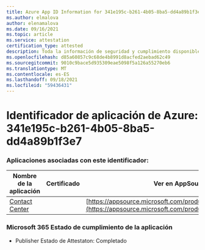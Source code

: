 ```yaml
---
title: Azure App ID Information for 341e195c-b261-4b05-8ba5-dd4a89b1f3e7
ms.author: elmalova
author: elenamalova
ms.date: 09/16/2021
ms.topic: article
ms.service: attestation
certification_type: attested
description: Toda la información de seguridad y cumplimiento disponible para 341e195c-b261-4b05-8ba5-dd4a89b1f3e7.
ms.openlocfilehash: d85a60857c9c68de4b8991d8acfed2aebad62c49
ms.sourcegitcommit: 9010c9bace5d935309eae5098f5a126a55270eb6
ms.translationtype: MT
ms.contentlocale: es-ES
ms.lasthandoff: 09/18/2021
ms.locfileid: "59436431"
---
```

# <a name="azure-app-id-341e195c-b261-4b05-8ba5-dd4a89b1f3e7"></a>Identificador de aplicación de Azure: 341e195c-b261-4b05-8ba5-dd4a89b1f3e7


### <a name="apps-associated-with-this-id"></a>Aplicaciones asociadas con este identificador:
| **Nombre de la aplicación** | **Certificado** | **Ver en AppSource** |
|--------------|---------------|-----------------------|
| [Contact Center](https://docs.microsoft.com/microsoft-365-app-certification/forward/WA200001428) |  | [https://appsource.microsoft.com/product/office/WA200001428](https://appsource.microsoft.com/product/office/WA200001428) |

### <a name="microsoft-365-app-compliance-status"></a>Microsoft 365 Estado de cumplimiento de la aplicación
- Publisher Estado de Attestaton: Completado
